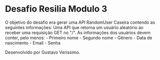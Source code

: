 # Desafio Resilia Modulo 3

O objetivo do desafio era gerar uma API RandomUser Caseira contendo as seguintes informações:
  Uma API que retorna um usuário aleatório ao receber uma requisição GET no "/". 
  As informações dos usuários devem conter, pelo menos:
    - Primeiro nome
    - Segundo nome
    - Gênero
    - Data de nascimento
    - Email
    - Senha

Desenvolvido por Gustavo Verissimo.
